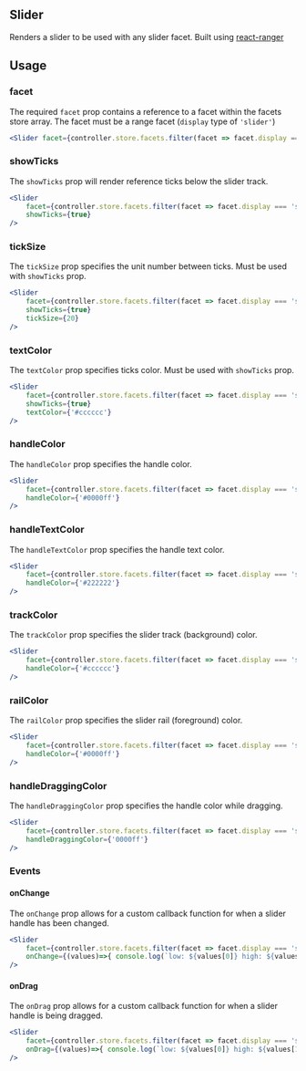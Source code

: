 ## Slider

Renders a slider to be used with any slider facet. Built using [react-ranger](https://github.com/tannerlinsley/react-ranger) 

## Usage

### facet
The required `facet` prop contains a reference to a facet within the facets store array. The facet must be a range facet (`display` type of `'slider'`)

```jsx
<Slider facet={controller.store.facets.filter(facet => facet.display === 'slider').pop()} />
```

### showTicks
The `showTicks` prop will render reference ticks below the slider track.

```jsx
<Slider 
    facet={controller.store.facets.filter(facet => facet.display === 'slider').pop()} 
    showTicks={true}
/>
```

### tickSize
The `tickSize` prop specifies the unit number between ticks. Must be used with `showTicks` prop.

```jsx
<Slider 
    facet={controller.store.facets.filter(facet => facet.display === 'slider').pop()} 
    showTicks={true}
    tickSize={20}
/>
```

### textColor
The `textColor` prop specifies ticks color. Must be used with `showTicks` prop.

```jsx
<Slider 
    facet={controller.store.facets.filter(facet => facet.display === 'slider').pop()} 
    showTicks={true}
    textColor={'#cccccc'}
/>
```

### handleColor
The `handleColor` prop specifies the handle color.

```jsx
<Slider 
    facet={controller.store.facets.filter(facet => facet.display === 'slider').pop()} 
    handleColor={'#0000ff'}
/>
```

### handleTextColor
The `handleTextColor` prop specifies the handle text color.

```jsx
<Slider 
    facet={controller.store.facets.filter(facet => facet.display === 'slider').pop()} 
    handleColor={'#222222'}
/>
```

### trackColor
The `trackColor` prop specifies the slider track (background) color.

```jsx
<Slider 
    facet={controller.store.facets.filter(facet => facet.display === 'slider').pop()} 
    handleColor={'#cccccc'}
/>
```

### railColor
The `railColor` prop specifies the slider rail (foreground) color.

```jsx
<Slider 
    facet={controller.store.facets.filter(facet => facet.display === 'slider').pop()} 
    handleColor={'#0000ff'}
/>
```

### handleDraggingColor
The `handleDraggingColor` prop specifies the handle color while dragging.

```jsx
<Slider 
    facet={controller.store.facets.filter(facet => facet.display === 'slider').pop()} 
    handleDraggingColor={'0000ff'}
/>
```

### Events

#### onChange
The `onChange` prop allows for a custom callback function for when a slider handle has been changed.

```jsx
<Slider 
    facet={controller.store.facets.filter(facet => facet.display === 'slider').pop()} 
    onChange={(values)=>{ console.log(`low: ${values[0]} high: ${values[1]}`) }}
/>
```

#### onDrag
The `onDrag` prop allows for a custom callback function for when a slider handle is being dragged.

```jsx
<Slider 
    facet={controller.store.facets.filter(facet => facet.display === 'slider').pop()} 
    onDrag={(values)=>{ console.log(`low: ${values[0]} high: ${values[1]}`) }}
/>
```
